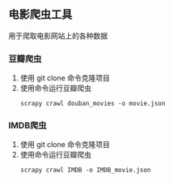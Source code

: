 ## 电影爬虫工具
用于爬取电影网站上的各种数据

### 豆瓣爬虫
1. 使用 git clone 命令克隆项目
2. 使用命令运行豆瓣爬虫
    ```
   scrapy crawl douban_movies -o movie.json
   ```
   
### IMDB爬虫
1. 使用 git clone 命令克隆项目
2. 使用命令运行豆瓣爬虫
    ```
   scrapy crawl IMDB -o IMDB_movie.json
   ```